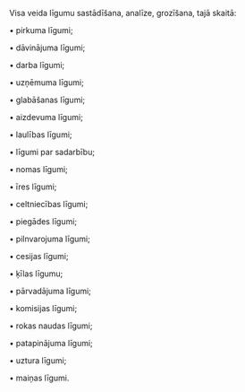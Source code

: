 Visa veida līgumu sastādīšana, analīze, grozīšana, tajā skaitā:

• pirkuma līgumi;

• dāvinājuma līgumi;

• darba līgumi;

• uzņēmuma līgumi;

• glabāšanas līgumi;

• aizdevuma līgumi;

• laulības līgumi;

• līgumi par sadarbību;

• nomas līgumi;

• īres līgumi;

• celtniecības līgumi;

• piegādes līgumi;

• pilnvarojuma līgumi;

• cesijas līgumi;

• ķīlas līgumu;

• pārvadājuma līgumi;

• komisijas līgumi;

• rokas naudas līgumi;

• patapinājuma līgumi;

• uztura līgumi;

• maiņas līgumi.
